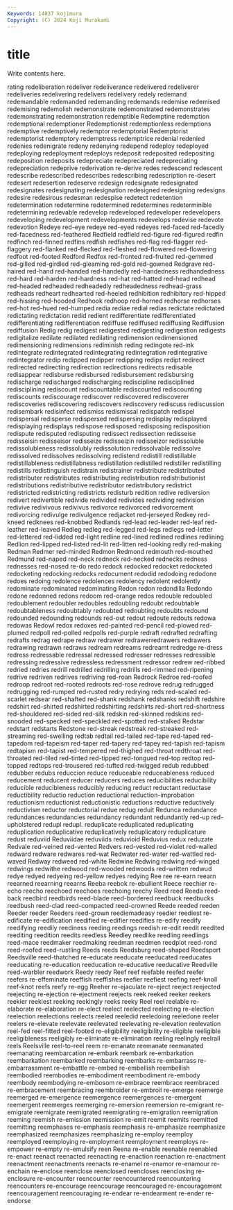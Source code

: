 ```yaml
---
Keywords: 14837 kojimura
Copyright: (C) 2024 Koji Murakami
---
```


# title

Write contents here.



rating redeliberation redeliver redeliverance redelivered redeliverer
redeliveries redelivering redelivers redelivery redely redemand redemandable redemanded redemanding redemands
redemise redemised redemising redemolish redemonstrate redemonstrated redemonstrates redemonstrating redemonstration redemptible
Redemptine redemption redemptional redemptioner Redemptionist redemptionless redemptions redemptive redemptively redemptor
redemptorial Redemptorist redemptorist redemptory redemptress redemptrice redenial redenied redenies redenigrate
redeny redenying redepend redeploy redeployed redeploying redeployment redeploys redeposit redeposited
redepositing redeposition redeposits redepreciate redepreciated redepreciating redepreciation redeprive rederivation re-derive
redes redescend redescent redescribe redescribed redescribes redescribing redescription re-desert redesert
redesertion redeserve redesign redesignate redesignated redesignates redesignating redesignation redesigned redesigning
redesigns redesire redesirous redesman redespise redetect redetention redetermination redetermine redetermined
redetermines redeterminible redetermining redevable redevelop redeveloped redeveloper redevelopers redeveloping redevelopment
redevelopments redevelops redevise redevote redevotion Redeye red-eye redeye red-eyed redeyes
red-faced red-facedly red-facedness red-feathered Redfield redfield red-figure red-figured redfin redfinch
red-finned redfins redfish redfishes red-flag red-flagger red-flaggery red-flanked red-flecked red-fleshed
red-flowered red-flowering redfoot red-footed Redford Redfox red-fronted red-fruited red-gemmed red-gilled
red-girdled red-gleaming red-gold red-gowned Redgrave red-haired red-hand red-handed red-handedly red-handedness
redhandedness red-hard red-harden red-hardness red-hat red-hatted red-head redhead red-headed redheaded
redheadedly redheadedness redhead-grass redheads redheart redhearted red-heeled redhibition redhibitory red-hipped
red-hissing red-hooded Redhook redhoop red-horned redhorse redhorses red-hot red-hued red-humped
redia rediae redial redias redictate redictated redictating redictation redid redient
redifferentiate redifferentiated redifferentiating redifferentiation rediffuse rediffused rediffusing Rediffusion rediffusion Redig
redig redigest redigested redigesting redigestion redigests redigitalize redilate redilated redilating
redimension redimensioned redimensioning redimensions rediminish reding redingote red-ink redintegrate redintegrated
redintegrating redintegration redintegrative redintegrator redip redipped redipper redipping redips redipt
redirect redirected redirecting redirection redirections redirects redisable redisappear redisburse redisbursed
redisbursement redisbursing redischarge redischarged redischarging rediscipline redisciplined redisciplining rediscount rediscountable
rediscounted rediscounting rediscounts rediscourage rediscover rediscovered rediscoverer rediscoveries rediscovering rediscovers
rediscovery rediscuss rediscussion redisembark redisinfect redismiss redismissal redispatch redispel redispersal
redisperse redispersed redispersing redisplay redisplayed redisplaying redisplays redispose redisposed redisposing
redisposition redispute redisputed redisputing redissect redissection redisseise redisseisin redisseisor redisseize
redisseizin redisseizor redissoluble redissolubleness redissolubly redissolution redissolvable redissolve redissolved redissolves
redissolving redistend redistill redistillable redistillableness redistillabness redistillation redistilled redistiller redistilling
redistills redistinguish redistrain redistrainer redistribute redistributed redistributer redistributes redistributing redistribution
redistributionist redistributions redistributive redistributor redistributory redistrict redistricted redistricting redistricts redisturb
redition redive rediversion redivert redivertible redivide redivided redivides redividing redivision
redivive redivivous redivivus redivorce redivorced redivorcement redivorcing redivulge redivulgence redjacket
red-jerseyed Redkey red-kneed redknees red-knobbed Redlands red-lead red-leader red-leaf red-leather
red-leaved Redleg redleg red-legged red-legs redlegs red-letter red-lettered red-lidded red-light
redline red-lined redlined redlines redlining Redlion red-lipped red-listed red-lit red-litten
red-looking redly red-making Redman Redmer red-minded Redmon Redmond redmouth red-mouthed
Redmund red-naped red-neck redneck red-necked rednecks redness rednesses red-nosed re-do
redo redock redocked redocket redocketed redocketing redocking redocks redocument redodid
redodoing redodone redoes redoing redolence redolences redolency redolent redolently redominate
redominated redominating Redon redon redondilla Redondo redone redonned redons redoom
red-orange redos redouble redoubled redoublement redoubler redoubles redoubling redoubt redoubtable
redoubtableness redoubtably redoubted redoubting redoubts redound redounded redounding redounds red-out
redout redoute redouts redowa redowas Redowl redox redoxes red-painted red-pencil
red-plowed red-plumed redpoll red-polled redpolls red-purple redraft redrafted redrafting redrafts
redrag redrape redraw redrawer redrawerredrawers redrawers redrawing redrawn redraws redream
redreams redreamt redredge re-dress redress redressable redressal redressed redresser redresses
redressible redressing redressive redressless redressment redressor redrew red-ribbed redried redries
redrill redrilled redrilling redrills red-rimmed red-ripening redrive redriven redrives redriving
red-roan Redrock Redroe red-roofed redroop redroot red-rooted redroots red-rose redrove
redrug redrugged redrugging red-rumped red-rusted redry redrying reds red-scaled red-scarlet
redsear red-shafted red-shank redshank redshanks redshift redshire redshirt red-shirted redshirted
redshirting redshirts red-short red-shortness red-shouldered red-sided red-silk redskin red-skinned redskins
red-snooded red-specked red-speckled red-spotted red-stalked Redstar redstart redstarts Redstone red-streak
redstreak red-streaked red-streaming red-swelling redtab redtail red-tailed red-tape red-taped red-tapedom
red-tapeism red-taper red-tapery red-tapey red-tapish red-tapism redtapism red-tapist red-tempered red-thighed
red-throat redthroat red-throated red-tiled red-tinted red-tipped red-tongued red-top redtop red-topped
redtops red-trousered red-tufted red-twigged redub redubbed redubber redubs reduccion reduce
reduceable reduceableness reduced reducement reducent reducer reducers reduces reducibilities reducibility
reducible reducibleness reducibly reducing reduct reductant reductase reductibility reductio reduction
reductional reduction-improbation reductionism reductionist reductionistic reductions reductive reductively reductivism reductor
reductorial redue redug reduit Redunca redundance redundances redundancies redundancy redundant
redundantly red-up red-upholstered redupl redupl. reduplicate reduplicated reduplicating reduplication reduplicative
reduplicatively reduplicatory reduplicature redust reduviid Reduviidae reduviids reduvioid Reduvius redux
reduzate Redvale red-veined red-vented Redvers red-vested red-violet red-walled redward redware
redwares red-wat Redwater red-water red-wattled red-waved Redway redweed red-white Redwine
Redwing redwing red-winged redwings redwithe redwood red-wooded redwoods red-written redwud
redye redyed redyeing red-yellow redyes redying Ree ree re-earn reearn
reearned reearning reearns Reeba reebok re-ebullient Reece reechier re-echo reecho
reechoed reechoes reechoing reechy Reed reed Reeda reed-back reedbird reedbirds
reed-blade reed-bordered reedbuck reedbucks reedbush reed-clad reed-compacted reed-crowned Reede reeded
reeden Reeder reeder Reeders reed-grown reediemadeasy reedier reediest re-edificate re-edification
reedified re-edifier reedifies re-edify reedify reedifying reedily reediness reeding reedings
reedish re-edit reedit reedited reediting reedition reedits reedless Reedley reedlike
reedling reedlings reed-mace reedmaker reedmaking reedman reedmen reedplot reed-rond reed-roofed
reed-rustling Reeds reeds Reedsburg reed-shaped Reedsport Reedsville reed-thatched re-educate reeducate
reeducated reeducates reeducating re-education reeducation re-educative reeducative Reedville reed-warbler reedwork
Reedy reedy Reef reef reefable reefed reefer reefers re-effeminate reeffish
reeffishes reefier reefiest reefing reef-knoll reef-knot reefs reefy re-egg Reeher
re-ejaculate re-eject reeject reejected reejecting re-ejection re-ejectment reejects reek reeked
reeker reekers reekier reekiest reeking reekingly reeks reeky Reel reel
reelable re-elaborate re-elaboration re-elect reelect reelected reelecting re-election reelection reelections
reelects reeled reeledid reeledoing reeledone reeler reelers re-elevate reelevate reelevated
reelevating re-elevation reelevation reel-fed reel-fitted reel-footed re-eligibility reeligibility re-eligible reeligible
reeligibleness reeligibly re-eliminate re-elimination reeling reelingly reelrall reels Reelsville reel-to-reel
reem re-emanate reemanate reemanated reemanating reembarcation re-embark reembark re-embarkation reembarkation
reembarked reembarking reembarks re-embarrass re-embarrassment re-embattle re-embed re-embellish reembellish reembodied
reembodies re-embodiment reembodiment re-embody reembody reembodying re-embosom re-embrace reembrace reembraced
re-embracement reembracing reembroider re-embroil re-emerge reemerge reemerged re-emergence reemergence reemergences
re-emergent reemergent reemerges reemerging re-emersion reemersion re-emigrant re-emigrate reemigrate reemigrated
reemigrating re-emigration reemigration reeming reemish re-emission reemission re-emit reemit reemits
reemitted reemitting reemphases re-emphasis reemphasis re-emphasize reemphasize reemphasized reemphasizes reemphasizing
re-employ reemploy reemployed reemploying re-employment reemployment reemploys re-empower re-empty re-emulsify
reen Reena re-enable reenable reenabled re-enact reenact reenacted reenacting re-enaction
reenaction re-enactment reenactment reenactments reenacts re-enamel re-enamor re-enamour re-enchain re-enclose
reenclose reenclosed reencloses reenclosing re-enclosure re-encounter reencounter reencountered reencountering reencounters
re-encourage reencourage reencouraged re-encouragement reencouragement reencouraging re-endear re-endearment re-ender re-endorse
